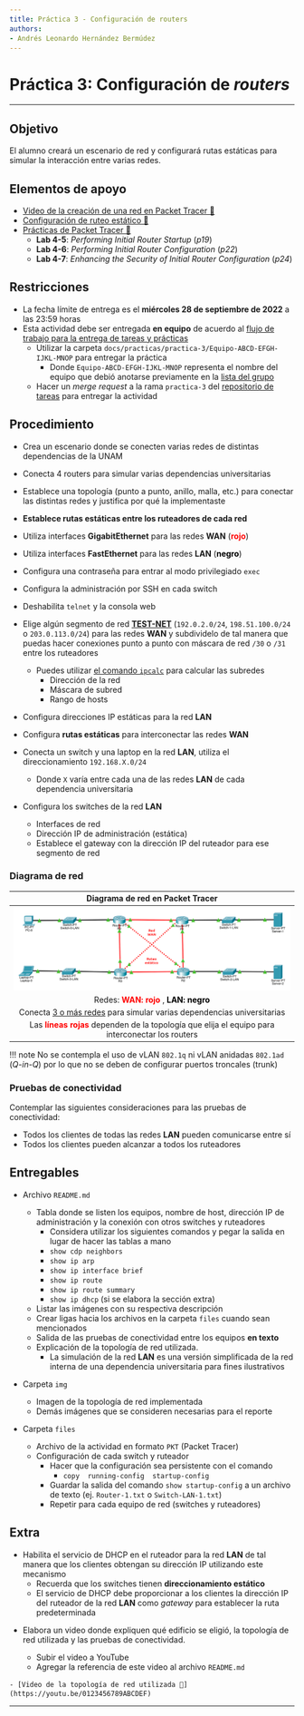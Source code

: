 ```yaml
---
title: Práctica 3 - Configuración de routers
authors:
- Andrés Leonardo Hernández Bermúdez
---
```


# Práctica 3: Configuración de _routers_

--------------------------------------------------------------------------------

## Objetivo

El alumno creará un escenario de red y configurará rutas estáticas para simular la interacción entre varias redes.

## Elementos de apoyo

- [Video de la creación de una red en Packet Tracer 📼][video-packet-tracer]
- [Configuración de ruteo estático 📝][ruteo-estatico]
- [Prácticas de Packet Tracer 📖][practicas-cisco]
    - **Lab 4-5**: _Performing Initial Router Startup_ (_p19_)
    - **Lab 4-6**: _Performing Initial Router Configuration_ (_p22_)
    - **Lab 4-7**: _Enhancing the Security of Initial Router Configuration_ (_p24_)

## Restricciones

- La fecha límite de entrega es el **miércoles 28 de septiembre de 2022** a las 23:59 horas
- Esta actividad debe ser entregada **en equipo** de acuerdo al [flujo de trabajo para la entrega de tareas y prácticas][flujo-de-trabajo]
    - Utilizar la carpeta `docs/practicas/practica-3/Equipo-ABCD-EFGH-IJKL-MNOP` para entregar la práctica
        - Donde `Equipo-ABCD-EFGH-IJKL-MNOP` representa el nombre del equipo que debió anotarse previamente en la [lista del grupo][lista-redes]
    - Hacer un _merge request_ a la rama `practica-3` del [repositorio de tareas][repo-tareas] para entregar la actividad

## Procedimiento

- Crea un escenario donde se conecten varias redes de distintas dependencias de la UNAM
- Conecta 4 routers para simular varias dependencias universitarias
- Establece una topología (punto a punto, anillo, malla, etc.) para conectar las distintas redes y justifica por qué la implementaste

- **Establece rutas estáticas entre los ruteadores de cada red**
- Utiliza interfaces **GigabitEthernet** para las redes **WAN** (<span style="color: red; font-weight: bold;">rojo</span>)
- Utiliza interfaces **FastEthernet** para las redes **LAN** (<span style="color: black; font-weight: bold;">negro</span>)

- Configura una contraseña para entrar al modo privilegiado `exec`
- Configura la administración por SSH en cada switch
- Deshabilita `telnet` y la consola web

- Elige algún segmento de red [**TEST-NET**][ipv4-reserved-addresses] (`192.0.2.0/24`, `198.51.100.0/24` o `203.0.113.0/24`) para las redes **WAN** y subdividelo de tal manera que puedas hacer conexiones punto a punto con máscara de red `/30` o `/31` entre los ruteadores
    - Puedes utilizar [el comando `ipcalc`][man-ipcalc] para calcular las subredes
        - Dirección de la red
        - Máscara de subred
        - Rango de hosts

- Configura direcciones IP estáticas para la red **LAN**

- Configura **rutas estáticas** para interconectar las redes **WAN**

- Conecta un switch y una laptop en la red **LAN**, utiliza el direccionamiento `192.168.X.0/24`
    - Donde `X` varía entre cada una de las redes **LAN** de cada dependencia universitaria

- Configura los switches de la red **LAN**
    - Interfaces de red
    - Dirección IP de administración (estática)
    - Establece el gateway con la dirección IP del ruteador para ese segmento de red
<!--
    - Utiliza la vLAN predeterminada (vLAN 1) para conectar a todos los equipos de las redes **LAN** y **WAN**
-->

### Diagrama de red

| Diagrama de red en Packet Tracer |
|:-----------------------------:|
| ![](img/diagrama_red.png)
| Redes: <span style="color: red; font-weight: bold;">WAN: rojo</span> , <span style="color: black; font-weight: bold;">LAN: negro</span>
| Conecta <u>3 o más redes</u> para simular varias dependencias universitarias
| Las <span style="color: red; font-weight: bold;">líneas rojas</span> dependen de la topología que elija el equipo para interconectar los routers
<!-- -->

!!! note
    No se contempla el uso de vLAN `802.1q` ni vLAN anidadas `802.1ad` (_Q-in-Q_) por lo que no se deben de configurar puertos troncales (trunk)

### Pruebas de conectividad

Contemplar las siguientes consideraciones para las pruebas de conectividad:

- Todos los clientes de todas las redes **LAN** pueden comunicarse entre sí
- Todos los clientes pueden alcanzar a todos los ruteadores

## Entregables

- Archivo `README.md`
    - Tabla donde se listen los equipos, nombre de host, dirección IP de administración y la conexión con otros switches y ruteadores
        - Considera utilizar los siguientes comandos y pegar la salida en lugar de hacer las tablas a mano
        - `show cdp neighbors`
        - `show ip arp`
        - `show ip interface brief`
        - `show ip route`
        - `show ip route summary`
        - `show ip dhcp` (si se elabora la sección extra)
    - Listar las imágenes con su respectiva descripción
    - Crear ligas hacia los archivos en la carpeta `files` cuando sean mencionados
    - Salida de las pruebas de conectividad entre los equipos **en texto**
    - Explicación de la topología de red utilizada.
        - La simulación de la red **LAN** es una versión simplificada de la red interna de una dependencia universitaria para fines ilustrativos

- Carpeta `img`
    - Imagen de la topología de red implementada
    - Demás imágenes que se consideren necesarias para el reporte

- Carpeta `files`
    - Archivo de la actividad en formato `PKT` (Packet Tracer)
    - Configuración de cada switch y ruteador
        - Hacer que la configuración sea persistente con el comando
            - `copy  running-config  startup-config`
        - Guardar la salida del comando `show startup-config` a un archivo de texto (ej. `Router-1.txt` o `Switch-LAN-1.txt`)
        - Repetir para cada equipo de red (switches y ruteadores)

## Extra

- Habilita el servicio de DHCP en el ruteador para la red **LAN** de tal manera que los clientes obtengan su dirección IP utilizando este mecanismo
    - Recuerda que los switches tienen **direccionamiento estático**
    - El servicio de DHCP debe proporcionar a los clientes la dirección IP del ruteador de la red **LAN** como _gateway_ para establecer la ruta predeterminada

<!--
- Configura el servicio de NAT en el ruteador para la red **LAN**
-->

- Elabora un video donde expliquen qué edificio se eligió, la topología de red utilizada y las pruebas de conectividad.

    - Subir el video a YouTube
    - Agregar la referencia de este video al archivo `README.md`

```text
- [Video de la topología de red utilizada 📼](https://youtu.be/0123456789ABCDEF)
```

--------------------------------------------------------------------------------

[flujo-de-trabajo]: https://redes-ciencias-unam.gitlab.io/2023-1/tareas-redes/workflow/
[repo-tareas]: https://gitlab.com/Redes-Ciencias-UNAM/2023-1/tareas-redes/-/merge_requests

[lista-redes]: https://tinyurl.com/Lista-Redes-2023-1

[video-packet-tracer]: https://www.youtube.com/watch?v=zixHIQvI79k
[packet-tracer-install]: ./install

[practicas-cisco]: https://tinyurl.com/Redes-FC-UNAM-Practicas-Cisco
[instaladores-packet-tracer]: https://tinyurl.com/Redes-FC-UNAM-Cisco-PT

[ruteo-estatico]: ../../temas/routing-static

[ipv4-reserved-addresses]: https://en.wikipedia.org/wiki/Reserved_IP_addresses

[man-ipcalc]: https://linux.die.net/man/1/ipcalc
